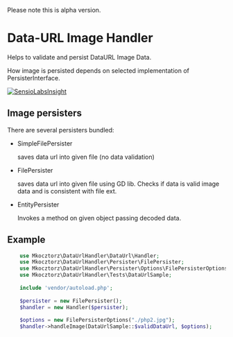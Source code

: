 Please note this is alpha version.

Data-URL Image Handler
======================

Helps to validate and persist DataURL Image Data.

How image is persisted depends on selected implementation of PersisterInterface. 

[![SensioLabsInsight](https://insight.sensiolabs.com/projects/d5b3026a-d4f4-4dcf-8f6b-1c36dc19df2a/big.png)](https://insight.sensiolabs.com/projects/d5b3026a-d4f4-4dcf-8f6b-1c36dc19df2a)

Image persisters
----------------
There are several persisters bundled:

+ SimpleFilePersister

  saves data url into given file (no data validation)
  
+ FilePersister

  saves data url into given file using GD lib. Checks if data is valid image data and is consistent with file ext.

+ EntityPersister

  Invokes a method on given object passing decoded data.

Example
-------

```php
    use Mkocztorz\DataUrlHandler\DataUrl\Handler;
    use Mkocztorz\DataUrlHandler\Persister\FilePersister;
    use Mkocztorz\DataUrlHandler\Persister\Options\FilePersisterOptions;
    use Mkocztorz\DataUrlHandler\Tests\DataUrlSample;
    
    include 'vendor/autoload.php';
    
    $persister = new FilePersister();
    $handler = new Handler($persister);
    
    $options = new FilePersisterOptions("./php2.jpg");
    $handler->handleImage(DataUrlSample::$validDataUrl, $options);

```
